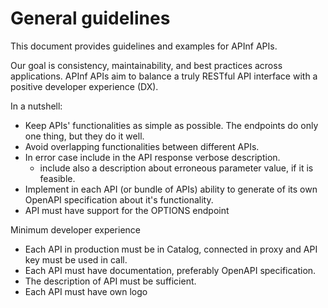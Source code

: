 # General guidelines

This document provides guidelines and examples for APInf APIs.

Our goal is consistency, maintainability, and best practices across applications. APInf APIs aim to balance a truly RESTful API interface with a positive developer experience \(DX\).

In a nutshell:

* Keep APIs' functionalities as simple as possible. The endpoints do only one thing, but they do it well.
* Avoid overlapping functionalities between different APIs.
* In error case include in the API response verbose description. 
  * include also a description about erroneous parameter value, if it is feasible.
* Implement in each API \(or bundle of APIs\) ability to generate of its own OpenAPI specification about it's functionality.
* API must have support for the OPTIONS endpoint

Minimum developer experience

* Each API in production must be in Catalog, connected in proxy and API key must be used in call.
* Each API must have documentation, preferably OpenAPI specification.
* The description of API must be sufficient.
* Each API must have own logo



